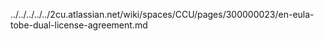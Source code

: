 ../../../../../2cu.atlassian.net/wiki/spaces/CCU/pages/300000023/en-eula-tobe-dual-license-agreement.md